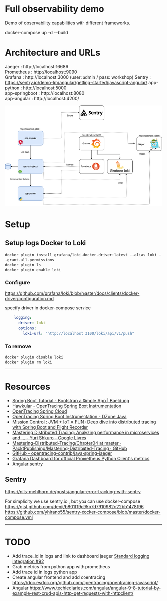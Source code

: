 # Full observability demo

Demo of observability capabilities with different frameworks.


docker-compose up -d --build

# Architecture and URLs

Jaeger : http://localhost:16686   
Prometheus : http://localhost:9090   
Grafana : http://localhost:3000   (user: admin / pass: workshop)
Sentry : https://sentry.io/demo-lm/angular/getting-started/javascript-angular/
app-python : http://localhost:5000  
app-springboot : http://localhost:8080  
app-angular : http://localhost:4200/

![Architecture](./architecture.png)

# Setup

## Setup logs Docker to Loki

```
docker plugin install grafana/loki-docker-driver:latest --alias loki --grant-all-permissions
docker plugin ls
docker plugin enable loki
```

### Configure
https://github.com/grafana/loki/blob/master/docs/clients/docker-driver/configuration.md

specify driver in docker-compose service 
```yaml
    logging:
      driver: loki
      options:
        loki-url: "http://localhost:3100/loki/api/v1/push"
```

### To remove

```
docker plugin disable loki
docker plugin rm loki
```

--- 
# Resources

- [Spring Boot Tutorial - Bootstrap a Simple App | Baeldung](https://www.baeldung.com/spring-boot-start)
- [Hawkular - OpenTracing Spring Boot Instrumentation](https://www.hawkular.org/blog/2017/06/9/opentracing-spring-boot.html)
- [OpenTracing Spring Cloud](https://github.com/opentracing-contrib/java-spring-cloud)
- [OpenTracing Spring Boot Instrumentation - DZone Java](https://dzone.com/articles/opentracing-spring-boot-instrumentation)
- [Mission Control : JVM + IoT = FUN : Deep dive into distributed tracing with Spring Boot and Flight Recorder](http://www.wengnermiro.com/2018/12/deep-dive-into-distributed-tracing-with.html)
- [Mastering Distributed Tracing: Analyzing performance in microservices and … - Yuri Shkuro - Google Livres](https://books.google.be/books?id=4AuLDwAAQBAJ&pg=PA149&lpg=PA149&dq=example+opentracing-spring-cloud-starter&source=bl&ots=Of1FBVdgjC&sig=ACfU3U3T2EOI0cKjiO-P_upcnQ4agXjbLg&hl=fr&sa=X&ved=2ahUKEwja8diimrbnAhVNLVAKHfG1DMMQ6AEwEnoECAwQAQ#v=onepage&q=example%20opentracing-spring-cloud-starter&f=false)
- [Mastering-Distributed-Tracing/Chapter04 at master · PacktPublishing/Mastering-Distributed-Tracing · GitHub](https://github.com/PacktPublishing/Mastering-Distributed-Tracing/tree/master/Chapter04)
- [GitHub - opentracing-contrib/java-spring-jaeger](https://github.com/opentracing-contrib/java-spring-jaeger)
- [Grafana Dashboard for official Prometheus Python Client's metrics](https://github.com/pilosus/prometheus-client-python-app-grafana-dashboard)
- [Angular sentry](https://nils-mehlhorn.de/posts/angular-error-tracking-with-sentry)

## Sentry

https://nils-mehlhorn.de/posts/angular-error-tracking-with-sentry

For simplicity we use sentry.io , but you can use docker-compose
https://gist.github.com/denji/b801f19d95b7d7910982c22bb1478f96
https://github.com/yhirano55/sentry-docker-compose/blob/master/docker-compose.yml



--- 

# TODO
- Add trace_id in logs and link to dashboard jaeger [Standard logging integration #92](https://github.com/opentracing-contrib/java-spring-cloud/issues/92)
- Grab metrics from python app with prometheus
- Add trace id in logs python app
- Create angular frontend and add opentracing https://doc.esdoc.org/github.com/opentracing/opentracing-javascript/
- Angular https://www.techiediaries.com/angular/angular-9-8-tutorial-by-example-rest-crud-apis-http-get-requests-with-httpclient/
